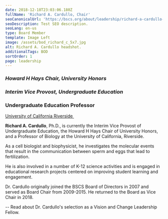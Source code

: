 ```yaml
---
date: 2018-12-18T23:03:06.180Z
fullName: 'Richard A. Cardullo, Chair'
seoCanonicalUrl: 'https://bscs.org/about/leadership/richard-a-cardullo-chair'
seoDescription: Test SEO description.
seoLang: en-us
type: Board Member
template: Image Left
image: /assets/bod_richard_c_5x7.jpg
alt: Richard A. Cardullo headshot.
additionalTags: BOD
sortOrder: 1
page: leadership
---
```


### *Howard H Hays Chair, University Honors*

###  *Interim Vice Provost, Undergraduate Education*

### Undergraduate Education Professor
<a href="https://www.ucr.edu/" target="_blank" rel="noopener noreferrer">University of California Riverside&nbsp;<sup><i style="font-size: .65rem" class="fas fa-external-link-alt"></i></sup></a>


**Richard A. Cardullo**, Ph.D., is currently the Interim Vice Provost of Undergraduate Education, the Howard H Hays Chair of University Honors, and a Professor of Biology at the University of California, Riverside.

As a cell biologist and biophysicist, he investigates the molecular events that result in the communication between sperm and eggs that lead to fertilization.

He is also involved in a number of K-12 science activities and is engaged in educational research projects centered on improving student learning and engagement.

Dr. Cardullo originally joined the BSCS Board of Directors in 2007 and served as Board Chair from 2009-2015. He returned to the Board as Vice Chair in 2018.

-- Read about Dr. Cardullo's selection as a Vision and Change Leadership Fellow.
